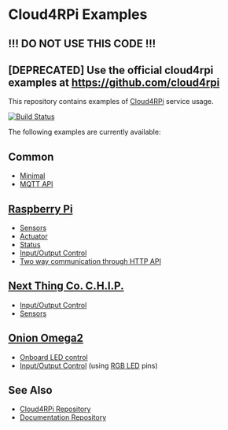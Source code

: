Cloud4RPi Examples
=======

## !!! DO NOT USE THIS CODE !!!
## [DEPRECATED] Use the official cloud4rpi examples at https://github.com/cloud4rpi

This repository contains examples of [Cloud4RPi](https://cloud4rpi.io/) service usage.

[![Build Status](https://travis-ci.org/cloud4rpi/cloud4rpi-examples.svg?branch=master)](https://travis-ci.org/cloud4rpi/cloud4rpi-examples)

The following examples are currently available:

## Common

* [Minimal](common/minimal.py)
* [MQTT API](common/mqtt_api.py)

## [Raspberry Pi](https://www.raspberrypi.org/products/)

* [Sensors](raspberrypi/sensors.py)
* [Actuator](raspberrypi/actuator.py)
* [Status](raspberrypi/status.py)
* [Input/Output Control](raspberrypi/control.py)
* [Two way communication through HTTP API](raspberrypi/http_exchange.py)

## [Next Thing Co. C.H.I.P.](https://getchip.com/pages/chip)

* [Input/Output Control](chip/gpio.py)
* [Sensors](chip/sensors.py)

## [Onion Omega2](https://onion.io/omega2/)

* [Onboard LED control](omega2/led.py)
* [Input/Output Control](omega2/rgb_led.py) (using [RGB LED](https://docs.onion.io/omega2-docs/expansion-dock.html#rgb-led) pins)

## See Also

* [Cloud4RPi Repository](https://github.com/cloud4rpi/cloud4rpi)
* [Documentation Repository](https://github.com/cloud4rpi/docs)

